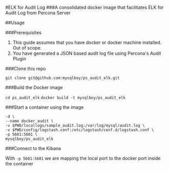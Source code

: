 #ELK for Audit Log
###A consolidated docker image that facilitates ELK for Audit Log from Percona Server

##Usage

###Prerequisites
1. This guide assumes that you have docker or docker machine installed. Out of scope.
2. You have generated a JSON based audit log file using Percona's Audit Plugin  

###Clone this repo

```git clone git@github.com:mysqlboy/ps_audit_elk.git```

###Build the Docker image

```cd ps_audit_elk```
```docker build -t mysqlboy/ps_audit_elk```

###Start a container using the image

```docker run \
-d \
--name docker_audit \
-v $PWD/locallogs/sample_audit.log:/var/log/mysql/audit.log \
-v $PWD/config/logstash.conf:/etc/logstash/conf.d/logstash.conf \
-p 5601:5601 \
mysqlboy/ps_audit_elk
```

###Connect to the Kibana

With ```-p 5601:5601``` we are mapping the local port to the docker port inside the container  
